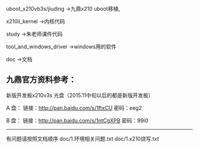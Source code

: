 uboot_x210vb3s/jiuding   ->九鼎x210 uboot移植,

 x210ii_kernel            ->内核代码  
 
 study                    ->朱老师课件代码
 
 tool_and_windows_driver   ->windows用的软件
 
 doc                        ->文档
 
九鼎官方资料参考：
----------------------------------
新版开发板x210v3s 光盘（2015.11中旬以后的都是新版开发板）

A 盘：
链接：http://pan.baidu.com/s/1ftxCU
密码：eeg2

B 盘：
链接：http://pan.baidu.com/s/1ntCgXPB
密码：99i0

------------------------------------


有问题请按照文档顺序
 doc/1.环境相关问题.txt
 doc/1.x210烧写.txt
